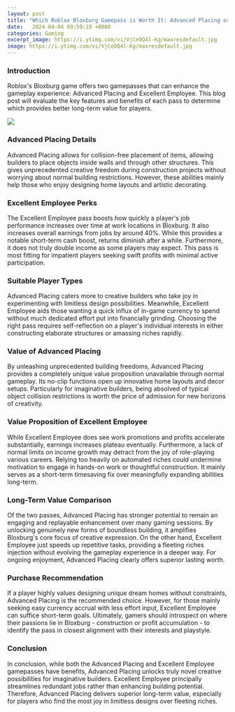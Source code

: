 ```yaml
---
layout: post
title: "Which Roblox Bloxburg Gamepass is Worth It: Advanced Placing or Excellent Employee?"
date:   2024-04-04 09:59:19 +0000
categories: Gaming
excerpt_image: https://i.ytimg.com/vi/VjCeOQ4l-Kg/maxresdefault.jpg
image: https://i.ytimg.com/vi/VjCeOQ4l-Kg/maxresdefault.jpg
---
```


### Introduction
Roblox's Bloxburg game offers two gamepasses that can enhance the gameplay experience: Advanced Placing and Excellent Employee. This blog post will evaluate the key features and benefits of each pass to determine which provides better long-term value for players. 

![](https://i.ytimg.com/vi/VjCeOQ4l-Kg/maxresdefault.jpg)
### Advanced Placing Details
Advanced Placing allows for collision-free placement of items, allowing builders to place objects inside walls and through other structures. This gives unprecedented creative freedom during construction projects without worrying about normal building restrictions. However, these abilities mainly help those who enjoy designing home layouts and artistic decorating.
### Excellent Employee Perks   
The Excellent Employee pass boosts how quickly a player's job performance increases over time at work locations in Bloxburg. It also increases overall earnings from jobs by around 40%. While this provides a notable short-term cash boost, returns diminish after a while. Furthermore, it does not truly double income as some players may expect. This pass is most fitting for impatient players seeking swift profits with minimal active participation.
### Suitable Player Types
Advanced Placing caters more to creative builders who take joy in experimenting with limitless design possibilities. Meanwhile, Excellent Employee aids those wanting a quick influx of in-game currency to spend without much dedicated effort put into financially grinding. Choosing the right pass requires self-reflection on a player's individual interests in either constructing elaborate structures or amassing riches rapidly.
### Value of Advanced Placing  
By unleashing unprecedented building freedoms, Advanced Placing provides a completely unique value proposition unavailable through normal gameplay. Its no-clip functions open up innovative home layouts and decor setups. Particularly for imaginative builders, being absolved of typical object collision restrictions is worth the price of admission for new horizons of creativity. 
### Value Proposition of Excellent Employee
While Excellent Employee does see work promotions and profits accelerate substantially, earnings increases plateau eventually. Furthermore, a lack of normal limits on income growth may detract from the joy of role-playing various careers. Relying too heavily on automated riches could undermine motivation to engage in hands-on work or thoughtful construction. It mainly serves as a short-term timesaving fix over meaningfully expanding abilities long-term.
### Long-Term Value Comparison
Of the two passes, Advanced Placing has stronger potential to remain an engaging and replayable enhancement over many gaming sessions. By unlocking genuinely new forms of boundless building, it amplifies Bloxburg's core focus of creative expression. On the other hand, Excellent Employee just speeds up repetitive tasks, providing a fleeting riches injection without evolving the gameplay experience in a deeper way. For ongoing enjoyment, Advanced Placing clearly offers superior lasting worth.
### Purchase Recommendation 
If a player highly values designing unique dream homes without constraints, Advanced Placing is the recommended choice. However, for those mainly seeking easy currency accrual with less effort input, Excellent Employee can suffice short-term goals. Ultimately, gamers should introspect on where their passions lie in Bloxburg - construction or profit accumulation - to identify the pass in closest alignment with their interests and playstyle.
### Conclusion
In conclusion, while both the Advanced Placing and Excellent Employee gamepasses have benefits, Advanced Placing unlocks truly novel creative possibilities for imaginative builders. Excellent Employee principally streamlines redundant jobs rather than enhancing building potential. Therefore, Advanced Placing delivers superior long-term value, especially for players who find the most joy in limitless designs over fleeting riches.